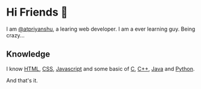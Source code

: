 # Hi Friends 👋

I am [@atpriyanshu](https://github.com/atpriyanshu/), a learing web developer. I am a ever learning guy. Being crazy...

## Knowledge
I know [HTML](https://developer.mozilla.org/en-US/docs/Learn/HTML), [CSS](https://developer.mozilla.org/en-US/docs/Learn/CSS), [Javascript](https://developer.mozilla.org/en-US/docs/Learn/javascript) and some basic of [C](https://en.wikipedia.org/wiki/C_(programming_language)), [C++](https://en.wikipedia.org/wiki/C%2B%2B), [Java](https://en.wikipedia.org/wiki/Java_(programming_language)) and [Python](https://en.wikipedia.org/wiki/Python_(programming_language)).

And that's it.

